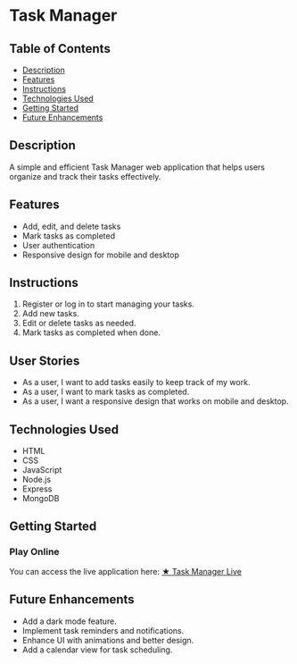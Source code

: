# Task Manager

## Table of Contents
- [Description](#description)
- [Features](#features)
- [Instructions](#instructions)
- [Technologies Used](#technologies-used)
- [Getting Started](#getting-started)
- [Future Enhancements](#future-enhancements)


## Description

A simple and efficient Task Manager web application that helps users organize and track their tasks effectively.

## Features

- Add, edit, and delete tasks
- Mark tasks as completed
- User authentication
- Responsive design for mobile and desktop

## Instructions

1. Register or log in to start managing your tasks.
2. Add new tasks.
3. Edit or delete tasks as needed.
4. Mark tasks as completed when done.

## User Stories

- As a user, I want to add tasks easily to keep track of my work.
- As a user, I want to mark tasks as completed.
- As a user, I want a responsive design that works on mobile and desktop.

## Technologies Used

- HTML
- CSS
- JavaScript
- Node.js
- Express
- MongoDB

## Getting Started

### Play Online

You can access the live application here: [★ Task Manager Live](#)

## Future Enhancements

- Add a dark mode feature.
- Implement task reminders and notifications.
- Enhance UI with animations and better design.
- Add a calendar view for task scheduling.


